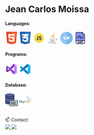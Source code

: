 <div float="left">

# Jean Carlos Moissa 
 
<div>
 
<h4>Languages:</h4>
<img src="https://github.com/jeanmoissa/jeanmoissa/blob/main/files/html.png" width="40" margin-left="5px">
<img src="https://github.com/jeanmoissa/jeanmoissa/blob/main/files/css.png" width="40" margin-left="5px">
<img src="https://github.com/jeanmoissa/jeanmoissa/blob/main/files/javascript.png" width="40" margin-left="5px">
<img src="https://github.com/jeanmoissa/jeanmoissa/blob/main/files/java.png" width="40" margin-left="5px">
<img src="https://github.com/jeanmoissa/jeanmoissa/blob/main/files/hashtag.png" width="40" margin-left="5px">
<img src="https://github.com/jeanmoissa/jeanmoissa/blob/main/files/asp.png" width="40" margin-left="5px">
<h4> Programs:</h4>
<img src="https://github.com/jeanmoissa/jeanmoissa/blob/main/files/vs.png" width="40" margin-left="5px">
<img src="https://github.com/jeanmoissa/jeanmoissa/blob/main/files/vscode.png" width="40" margin-left="5px">
<h4> Database:</h4>
<img src="https://github.com/jeanmoissa/jeanmoissa/blob/main/files/sql-server.png" width="40" margin-left="5px">
<img src="https://github.com/jeanmoissa/jeanmoissa/blob/main/files/mysql.png" width="40" margin-left="5px">
</div>
<div><br>
 
📫 Contact:<br>
 <a href = "mailto:jeanmoissa@gmail.com">
  <img src="https://img.shields.io/badge/Gmail-D14836?style=for-the-badge&logo=gmail&logoColor=white" target="_blank">
 </a> 
 <a href="https://www.linkedin.com/in/jeancarlosmoissa" target="_blank">
  <img src="https://img.shields.io/badge/LinkedIn-0077B5?style=for-the-badge&logo=linkedin&logoColor=white" target="_blank">
 </a> 
 
</div>
</div>


